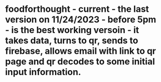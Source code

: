 # foodforthought - current - the last version on 11/24/2023 - before 5pm - is the best working versoin - it takes data, turns to qr, sends to firebase, allows email with link to qr page and qr decodes to some initial input information. 
